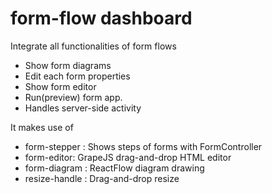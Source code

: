 # form-flow dashboard

Integrate all functionalities of form flows
  * Show form diagrams
  * Edit each form properties
  * Show form editor
  * Run(preview) form app.
  * Handles server-side activity

It makes use of 
  * form-stepper : Shows steps of forms with FormController
  * form-editor: GrapeJS drag-and-drop HTML editor
  * form-diagram : ReactFlow diagram drawing
  * resize-handle : Drag-and-drop resize 